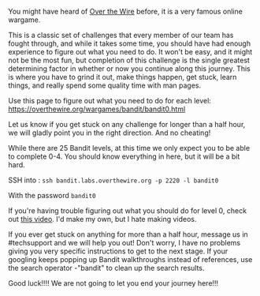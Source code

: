 You might have heard of [Over the
Wire](http://overthewire.org/wargames/bandit/) before, it is a very
famous online wargame.

This is a classic set of challenges that every member of our team has
fought through, and while it takes some time, you should have had enough
experience to figure out what you need to do. It won't be easy, and it
might not be the most fun, but completion of this challenge is the
single greatest determining factor in whether or now you continue along
this journey. This is where you have to grind it out, make things
happen, get stuck, learn things, and really spend some quality time with
man pages.

Use this page to figure out what you need to do for each level:
<https://overthewire.org/wargames/bandit/bandit0.html> 

Let us know if you get stuck on any challenge for longer than a half
hour, we will gladly point you in the right direction. And no cheating!

While there are 25 Bandit levels, at this time we only expect you to be
able to complete 0-4. You should know everything in here, but it will be
a bit hard.

SSH into : `ssh bandit.labs.overthewire.org -p 2220 -l bandit0`

With the password `bandit0`

If you're having trouble figuring out what you should do for level 0,
check out [this video](https://www.youtube.com/watch?v=2wozdVl3psY). I'd
make my own, but I hate making videos.

If you ever get stuck on anything for more than a half hour, message us
in \#techsupport and we will help you out! Don't worry, I have no
problems giving you very specific instructions to get to the next stage.
If your googling keeps popping up Bandit walkthroughs instead of
references, use the search operator -"bandit" to clean up the search
results.

Good luck!!!! We are not going to let you end your journey here!!!
